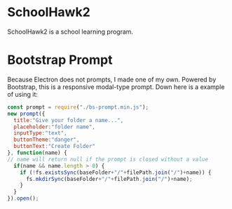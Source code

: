 # SchoolHawk2
SchoolHawk2 is a school learning program.

# Bootstrap Prompt
Because Electron does not prompts, I made one of my own.
Powered by Bootstrap, this is a responsive modal-type prompt.
Down here is a example of using it:
```js
const prompt = require("./bs-prompt.min.js");
new prompt({
  title:"Give your folder a name...",
  placeholder:"folder name",
  inputType:"text",
  buttonTheme:"danger",
  buttonText:"Create Folder"
}, function(name) {
// name will return null if the prompt is closed without a value
  if(name && name.length > 0) {
    if (!fs.existsSync(baseFolder+"/"+filePath.join("/")+name)) {
      fs.mkdirSync(baseFolder+"/"+filePath.join("/")+name);
    }
  }
}).open();
```
